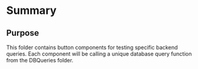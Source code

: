 # Summary

## Purpose

This folder contains button components for testing specific backend queries. Each component will be calling a unique database query function from the DBQueries folder.

